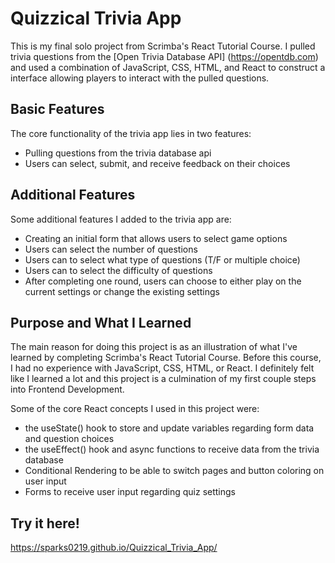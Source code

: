 # Quizzical Trivia App

This is my final solo project from Scrimba's React Tutorial Course. 
I pulled trivia questions from the [Open Trivia Database API] (https://opentdb.com) and 
used a combination of JavaScript, CSS, HTML, and React to construct 
a interface allowing players to interact with the pulled questions. 

## Basic Features 

The core functionality of the trivia app lies in two features:

- Pulling questions from the trivia database api 
- Users can select, submit, and receive feedback on their choices

## Additional Features

Some additional features I added to the trivia app are:

- Creating an initial form that allows users to select game options
- Users can select the number of questions
- Users can to select what type of questions (T/F or multiple choice)
- Users can to select the difficulty of questions 
- After completing one round, users can choose to either play on the current settings or change the existing settings

## Purpose and What I Learned

The main reason for doing this project is as an illustration of what I've learned
by completing Scrimba's React Tutorial Course. Before this course, I had no experience
with JavaScript, CSS, HTML, or React. I definitely felt like I learned a lot and 
this project is a culmination of my first couple steps into Frontend Development. 

Some of the core React concepts I used in this project were:

- the useState() hook to store and update variables regarding form data and question choices 
- the useEffect() hook and async functions to receive data from the trivia database 
- Conditional Rendering to be able to switch pages and button coloring on user input
- Forms to receive user input regarding quiz settings 

## Try it here!
https://sparks0219.github.io/Quizzical_Trivia_App/



